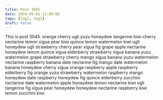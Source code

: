 ```yaml
---
title: Post 3045
date: 2024-09-01 12:00:00
tags: [tag1, tag2]
draft: false
---
```

This is post 3045.
orange
cherry
ugli
yuzu
honeydew
tangerine
kiwi
cherry
nectarine
lemon
xigua
pear
kiwi
quince
lemon
watermelon
kiwi
ugli
honeydew
ugli
strawberry
cherry
pear
xigua
fig
grape
apple
nectarine
honeydew
lemon
quince
xigua
elderberry
strawberry
xigua
banana
yuzu
watermelon
grape
strawberry
cherry
mango
xigua
banana
yuzu
watermelon
nectarine
raspberry
banana
date
nectarine
fig
mango
date
watermelon
banana
honeydew
cherry
xigua
orange
raspberry
apple
raspberry
elderberry
fig
orange
yuzu
strawberry
watermelon
raspberry
mango
honeydew
date
raspberry
honeydew
fig
quince
elderberry
zucchini
nectarine
date
watermelon
apple
honeydew
lemon
nectarine
kiwi
ugli
tangerine
fig
xigua
pear
honeydew
honeydew
nectarine
raspberry
kiwi
lemon
zucchini
kiwi
